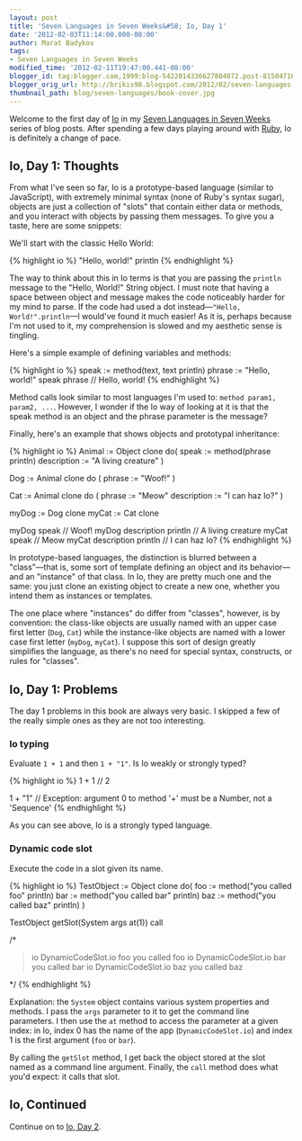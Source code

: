 ```yaml
---
layout: post
title: 'Seven Languages in Seven Weeks&#58; Io, Day 1'
date: '2012-02-03T11:14:00.000-08:00'
author: Marat Badykov
tags:
- Seven Languages in Seven Weeks
modified_time: '2012-02-11T19:47:00.441-08:00'
blogger_id: tag:blogger.com,1999:blog-5422014336627804072.post-815047107515517475
blogger_orig_url: http://brikis98.blogspot.com/2012/02/seven-languages-in-seven-weeks-io-day-1.html
thumbnail_path: blog/seven-languages/book-cover.jpg
---
```


Welcome to the first day of [Io](http://iolanguage.com/) in my [Seven 
Languages in Seven 
Weeks](https://it.badykov.com/writing/tags/#Seven%20Languages%20in%20Seven%20Weeks) 
series of blog posts. After spending a few days playing around with 
[Ruby](https://it.badykov.com/writing/2012/01/29/seven-languages-in-seven-weeks-ruby-day/), 
Io is definitely a change of pace. 

## Io, Day 1: Thoughts 

From what I've seen so far, Io is a prototype-based language (similar to 
JavaScript), with extremely minimal syntax (none of Ruby's syntax sugar), 
objects are just a collection of "slots" that contain either data or methods, 
and you interact with objects by passing them messages. To give you a taste, 
here are some snippets: 

We'll start with the classic Hello World: 

{% highlight io %}
"Hello, world!" println
{% endhighlight %}

The way to think about this in Io terms is that you are passing the `println` 
message to the "Hello, World!" String object. I must note that having a space 
between object and message makes the code noticeably harder for my mind to 
parse. If the code had used a dot instead&mdash;`"Hello, World!".println`&mdash;I 
would've found it much easier! As it is, perhaps because I'm not used to it, 
my comprehension is slowed and my aesthetic sense is tingling. 

Here's a simple example of defining variables and methods: 

{% highlight io %}
speak := method(text, text println)
phrase := "Hello, world!"
speak phrase   // Hello, world!
{% endhighlight %}

Method calls look similar to most languages I'm used to: 
`method param1, param2, ...`. However, I wonder if the Io way of looking at it is that the 
speak method is an object and the phrase parameter is the message? 

Finally, here's an example that shows objects and prototypal inheritance: 

{% highlight io %}
Animal := Object clone do(
  speak := method(phrase println)
  description := "A living creature"
)
 
Dog := Animal clone do (
  phrase := "Woof!"
)
 
Cat := Animal clone do (
  phrase := "Meow"
  description := "I can haz Io?"
)
 
myDog := Dog clone
myCat := Cat clone
 
myDog speak                // Woof!
myDog description println  // A living creature
myCat speak                // Meow
myCat description println  // I can haz Io?
{% endhighlight %}

In prototype-based languages, the distinction is blurred between a 
"class"&mdash;that is, some sort of template defining an object and its 
behavior&mdash;and an "instance" of that class. In Io, they are pretty much one 
and the same: you just clone an existing object to create a new one, whether 
you intend them as instances or templates. 

The one place where "instances" do differ from "classes", however, is by 
convention: the class-like objects are usually named with an upper case first 
letter (`Dog`, `Cat`) while the instance-like objects are named with a lower case 
first letter (`myDog`, `myCat`). I suppose this sort of design greatly simplifies 
the language, as there's no need for special syntax, constructs, or rules for 
"classes". 

## Io, Day 1: Problems 

The day 1 problems in this book are always very basic. I skipped a few of the 
really simple ones as they are not too interesting. 

### Io typing 

Evaluate `1 + 1` and then `1 + "1"`. Is Io weakly or strongly typed? 

{% highlight io %}
1 + 1   // 2
 
1 + "1" // Exception: argument 0 to method '+' must be a Number, not a 'Sequence'
{% endhighlight %}

As you can see above, Io is a strongly typed language. 

### Dynamic code slot 

Execute the code in a slot given its name. 

{% highlight io %}
TestObject := Object clone do(
  foo := method("you called foo" println)
  bar := method("you called bar" println)
  baz := method("you called baz" println)
)
 
TestObject getSlot(System args at(1)) call
 
/*
 
> io DynamicCodeSlot.io foo
you called foo
> io DynamicCodeSlot.io bar
you called bar
> io DynamicCodeSlot.io baz
you called baz

*/
{% endhighlight %}

Explanation: the `System` object contains various system properties and 
methods. I pass the `args` parameter to it to get the command line parameters. 
I then use the `at` method to access the parameter at a given index: in Io, 
index 0 has the name of the app (`DynamicCodeSlot.io`) and index 1 is the first 
argument (`foo` or `bar`). 

By calling the `getSlot` method, I get back the object stored at the slot 
named as a command line argument. Finally, the `call` method does what you'd 
expect: it calls that slot. 

## Io, Continued 

Continue on to [Io, Day 
2](https://it.badykov.com/writing/2012/02/04/seven-languages-in-seven-weeks-io-day-2/). 